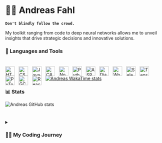 # 🏄‍♂️ Andreas Fahl

**`Don't blindly follow the crowd.`**

My toolkit ranging from code to deep neural networks allows me to unveil insights that drive strategic decisions and innovative solutions.


### 🧰 Languages and Tools
#
<!-- icons.html -->
<img align="left" alt="HTML" width="30px" style="padding-right:10px;" src="https://cdn.jsdelivr.net/gh/devicons/devicon/icons/html5/html5-plain.svg" />
<img align="left" alt="CSS" width="30px" style="padding-right:10px;" src="https://cdn.jsdelivr.net/gh/devicons/devicon/icons/css3/css3-plain.svg" />
<img align="left" alt="JavaScript" width="30px" style="padding-right:10px;" src="https://cdn.jsdelivr.net/gh/devicons/devicon/icons/javascript/javascript-plain.svg" />
<img align="left" alt="C#" width="30px" style="padding-right:10px;" src="https://cdn.jsdelivr.net/gh/devicons/devicon/icons/csharp/csharp-plain.svg" />
<img align="left" alt="Node.js" width="30px" style="padding-right:10px;" src="https://cdn.jsdelivr.net/gh/devicons/devicon/icons/nodejs/nodejs-original.svg" />
<img align="left" alt="Python" width="30px" style="padding-right:10px;" src="https://cdn.jsdelivr.net/gh/devicons/devicon/icons/python/python-plain.svg" />
<img align="left" alt="ASP.NET" width="30px" style="padding-right:10px;" src="https://cdn.jsdelivr.net/gh/devicons/devicon/icons/dotnetcore/dotnetcore-original.svg" />
<img align="left" alt="Django" width="30px" style="padding-right:10px;" src="https://cdn.jsdelivr.net/gh/devicons/devicon@latest/icons/django/django-plain.svg" />
<img align="left" alt="Wordpress" width="30px" style="padding-right:10px;" src="https://cdn.jsdelivr.net/gh/devicons/devicon@latest/icons/wordpress/wordpress-original.svg" />
<img align="left" alt="Selenium" width="30px" style="padding-right:10px;" src="https://cdn.jsdelivr.net/gh/devicons/devicon@latest/icons/selenium/selenium-original.svg" />
<img align="left" alt="TensorFlow" width="30px" style="padding-right:10px;" src="https://cdn.jsdelivr.net/gh/devicons/devicon/icons/tensorflow/tensorflow-original.svg" />
<img align="left" alt="PyTorch" width="30px" style="padding-right:10px;" src="https://cdn.jsdelivr.net/gh/devicons/devicon/icons/pytorch/pytorch-original.svg" />
<img align="left" alt="GCP" width="30px" style="padding-right:10px;" src="https://cdn.jsdelivr.net/gh/devicons/devicon/icons/googlecloud/googlecloud-original.svg" />
<img align="left" alt="React" width="30px" style="padding-right:10px;" src="https://cdn.jsdelivr.net/gh/devicons/devicon/icons/react/react-original.svg" />

#
#

[![Andreas WakaTime stats](https://github-readme-stats.vercel.app/api/wakatime?username=andreasfahl)](https://github.com/anuraghazra/github-readme-stats)

### 📊 Stats

![Andreas GitHub stats](https://github-readme-stats.vercel.app/api?username=afadesigns&show_icons=true&theme=gruvbox)

<!-- ![GitHub Streak](https://streak-stats.demolab.com?user=afadesigns&theme=gruvbox&border_radius=4.5) -->

#

<details>
 <summary><h3>👨‍💻 My Coding Journey</h3></summary>
Resolved to confront this unease, I've decided to embrace discomfort once more, reigniting the aspiration that once drove me. This entails recalibrating my focus, optimizing my path to carve out the necessary bandwidth to realize this long-held dream. As I implement strategic adjustments through the remainder of this year, I am poised to fully embark on this venture in 2024. The journey ahead is daunting, yet the resolve to fulfill the ambitions of my younger self burns brighter than ever. Await my next move with anticipation, for I am on the cusp of diving back into the creative abyss, this time, to emerge with a product distinctly my own.

[website]: https://afadesign.co
